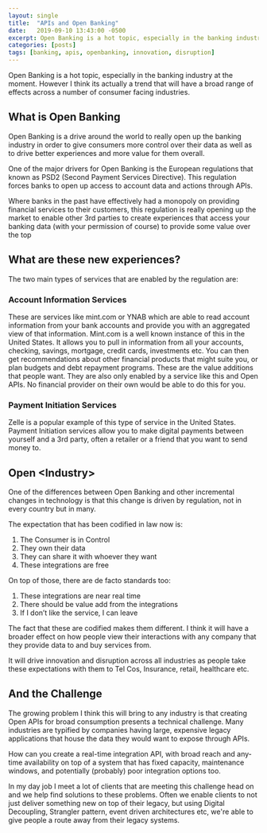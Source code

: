 ```yaml
---
layout: single
title:  "APIs and Open Banking"
date:   2019-09-10 13:43:00 -0500
excerpt: Open Banking is a hot topic, especially in the banking industry at the moment. However I think its actually a trend that will have a broad range of effects across a number of consumer facing industries.
categories: [posts]
tags: [banking, apis, openbanking, innovation, disruption]
---
```


Open Banking is a hot topic, especially in the banking industry at the moment. However I think its actually a trend that will have a broad range of effects across a number of consumer facing industries.

## What is Open Banking
Open Banking is a drive around the world to really open up the banking industry in order to give consumers more control over their data as well as to drive better experiences and more value for them overall.

One of the major drivers for Open Banking is the European regulations that known as PSD2 (Second Payment Services Directive). This regulation forces banks to open up access to account data and actions through APIs.

Where banks in the past have effectively had a monopoly on providing financial services to their customers, this regulation is really opening up the market to enable other 3rd parties to create experiences that access your banking data (with your permission of course) to provide some value over the top

## What are these new experiences?
The two main types of services that are enabled by the regulation are:

### Account Information Services
These are services like mint.com or YNAB which are able to read account information from your bank accounts and provide you with an aggregated view of that information. Mint.com is a well known instance of this in the United States. It allows you to pull in information from all your accounts, checking, savings, mortgage, credit cards, investments etc. You can then get recommendations about other financial products that might suite you, or plan budgets and debt repayment programs. These are the value additions that people want. They are also only enabled by a service like this and Open APIs. No financial provider on their own would be able to do this for you.

### Payment Initiation Services
Zelle is a popular example of this type of service in the United States. Payment Initiation services allow you to make digital payments between yourself and a 3rd party, often a retailer or a friend that you want to send money to.

## Open &lt;Industry&gt;
One of the differences between Open Banking and other incremental changes in technology is that this change is driven by regulation, not in every country but in many.

The expectation that has been codified in law now is:

1. The Consumer is in Control
1. They own their data
1. They can share it with whoever they want
1. These integrations are free

On top of those, there are de facto standards too:

1. These integrations are near real time
1. There should be value add from the integrations
1. If I don’t like the service, I can leave

The fact that these are codified makes them different. I think it will have a broader effect on how people view their interactions with any company that they provide data to and buy services from.

It will drive innovation and disruption across all industries as people take these expectations with them to Tel Cos, Insurance, retail, healthcare etc.

## And the Challenge
The growing problem I think this will bring to any industry is that creating Open APIs for broad consumption presents a technical challenge. Many industries are typified by companies having large, expensive legacy applications that house the data they would want to expose through APIs.

How can you create a real-time integration API, with broad reach and any-time availability on top of a system that has fixed capacity, maintenance windows, and potentially (probably) poor integration options too.

In my day job I meet a lot of clients that are meeting this challenge head on and we help find solutions to these problems. Often we enable clients to not just deliver something new on top of their legacy, but using Digital Decoupling, Strangler pattern, event driven architectures etc, we're able to give people a route away from their legacy systems.
